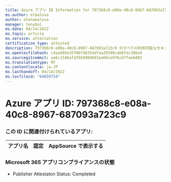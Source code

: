 ```yaml
---
title: Azure アプリ ID Information for 797368c8-e08a-40c8-8967-687093a723c9
ms.author: elmalova
author: elenamalova
manager: tonybal
ms.date: 04/14/2022
ms.topic: article
ms.service: attestation
certification_type: attested
description: 797368c8-e08a-40c8-8967-687093a723c9 のすべての利用可能なセキュリティとコンプライアンス情報。
ms.openlocfilehash: c4aad95e35f86fd8354dfaa29398cab87ec386e4
ms.sourcegitcommit: aa6c1546afd356990d681ee68ce976cb7faebd02
ms.translationtype: MT
ms.contentlocale: ja-JP
ms.lasthandoff: 04/14/2022
ms.locfileid: "64859734"
---
```

# <a name="azure-app-id-797368c8-e08a-40c8-8967-687093a723c9"></a>Azure アプリ ID: 797368c8-e08a-40c8-8967-687093a723c9


### <a name="apps-associated-with-this-id"></a>この ID に関連付けられているアプリ:
| **アプリ名** | **認定** | **AppSource で表示する** |
|--------------|---------------|-----------------------|

### <a name="microsoft-365-app-compliance-status"></a>Microsoft 365 アプリコンプライアンスの状態
- Publisher Attestaton Status: Completed
